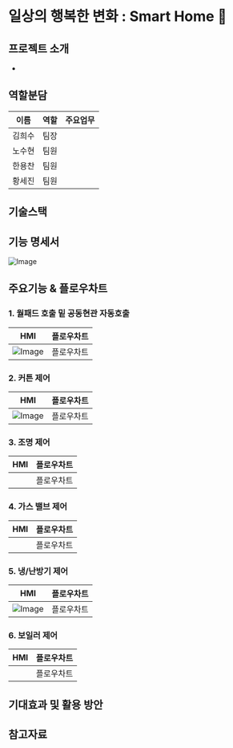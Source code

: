 # 일상의 행복한 변화 : Smart Home 🏡

## 프로젝트 소개
*
## 역할분담
|이름|역할|주요업무|
  |:---:|:---|:---|
  |김희수|팀장||
  |노수현|팀원||
  |한용찬|팀원||
  |황세진|팀원||
## 기술스택

## 기능 명세서
![Image](https://github.com/user-attachments/assets/056881e1-414b-4508-b271-02a892e8e601)
## 

## 주요기능 & 플로우차트
### 1. 월패드 호출 밑 공동현관 자동호출
|HMI|플로우차트|
  |:---:|:---:|
  |![Image](https://github.com/user-attachments/assets/01dc8211-6990-4c3b-85e8-78cc42d39ccc)|플로우차트|
### 2. 커튼 제어
|HMI|플로우차트|
  |:---:|:---:|
  |![Image](https://github.com/user-attachments/assets/5394c489-4029-4005-aace-dd2ba9ce28f1)|플로우차트|
### 3. 조명 제어
|HMI|플로우차트|
  |:---:|:---:|
  ||플로우차트|
### 4. 가스 밸브 제어
|HMI|플로우차트|
  |:---:|:---:|
  ||플로우차트|
### 5. 냉/난방기 제어
|HMI|플로우차트|
  |:---:|:---:|
  |![Image](https://github.com/user-attachments/assets/3a3c2445-b948-4206-b3e0-32a0bd0920e5)|플로우차트|
### 6. 보일러 제어
|HMI|플로우차트|
  |:---:|:---:|
  ||플로우차트|


## 기대효과 및 활용 방안

## 참고자료


